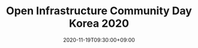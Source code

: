 ---
title: "Open Infrastructure Community Day Korea 2020"
date: 2020-11-19T09:30:00+09:00
end_date: 2020-11-19T18:00:00+09:00
draft: false
thumbnail: "images/photos/event/2020_openinfradays_logo.png"
image: "images/photos/event/2020_openinfradays_logo.png"
location: "ONLINE"
registration_url: "https://openinfradays.kr/2020/"
summary: >
    It has been relaunched under the name Open Infrastructure Community Day Korea.
    
    The OpenStack, Ceph, Kubernetes, and Open Compute Project communities are coming together to prepare for the event.
---